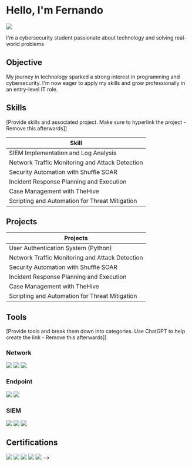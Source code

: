 # Hello, I'm Fernando
<a href="https://linkedin.com/in/fernando-corpin-jr-a30810284/"><img src="https://img.shields.io/badge/-LinkedIn-0072b1?&style=for-the-badge&logo=linkedin&logoColor=white" /></a>


I'm a cybersecurity student passionate about technology and solving real-world problems

## Objective

My journey in technology sparked a strong interest in programming and cybersecurity. I'm now eager to apply my skills and grow professionally in an entry-level IT role.

## Skills
[Provide skills and associated project. Make sure to hyperlink the project - Remove this afterwards]]

| Skill                                         | 
|-----------------------------------------------|
| SIEM Implementation and Log Analysis          | 
| Network Traffic Monitoring and Attack Detection 
| Security Automation with Shuffle SOAR         | 
| Incident Response Planning and Execution      | 
| Case Management with TheHive                  | 
| Scripting and Automation for Threat Mitigation | 

## Projects

| Projects                                        | 
|-----------------------------------------------|
| User Authentication System (Python)         | 
| Network Traffic Monitoring and Attack Detection 
| Security Automation with Shuffle SOAR         | 
| Incident Response Planning and Execution      | 
| Case Management with TheHive                  | 
| Scripting and Automation for Threat Mitigation | 

## Tools
[Provide tools and break them down into categories. Use ChatGPT to help create the link - Remove this afterwards]]

### Network
<div>
    <img src="https://img.shields.io/badge/-Wireshark-1679A7?&style=for-the-badge&logo=Wireshark&logoColor=white" />
    <img src="https://img.shields.io/badge/-Suricata-EF3B2D?&style=for-the-badge&logo=Suricata&logoColor=white" />
    <img src="https://img.shields.io/badge/-Zeek-777BB4?&style=for-the-badge&logo=Zeek&logoColor=white" />
</div>

### Endpoint
<div>
    <img src="https://img.shields.io/badge/-Microsoft_Defender_for_Endpoint-00A4EF?&style=for-the-badge&logo=Microsoft&logoColor=white" />
    <img src="https://img.shields.io/badge/-Velociraptor-4B275F?&style=for-the-badge&logo=Velociraptor&logoColor=white" />
</div>

### SIEM
<div>
    <img src="https://img.shields.io/badge/-Microsoft_Sentinel-0078D4?&style=for-the-badge&logo=Microsoft&logoColor=white" />
    <img src="https://img.shields.io/badge/-Splunk-000000?&style=for-the-badge&logo=Splunk&logoColor=white" />
    <img src="https://img.shields.io/badge/-Elastic-005571?&style=for-the-badge&logo=Elastic&logoColor=white" />
</div>

## Certifications
<div>
<img src="https://img.shields.io/badge/-A%2B-4D4D4D?&style=for-the-badge&logo=CompTIA&logoColor=white" />
<img src="https://img.shields.io/badge/-Network%2B-007ACC?&style=for-the-badge&logo=CompTIA&logoColor=white" />
<img src="https://img.shields.io/badge/-Security%2B-FF0000?&style=for-the-badge&logo=CompTIA&logoColor=white" />
<img src="https://img.shields.io/badge/-AZ--900-0078D4?&style=for-the-badge&logo=Microsoft%20Azure&logoColor=white" />
<img src="https://img.shields.io/badge/-Google%20Cybersecurity%20Professional%20Certificate-4285F4?&style=for-the-badge&logo=Google&logoColor=white" />
-->
